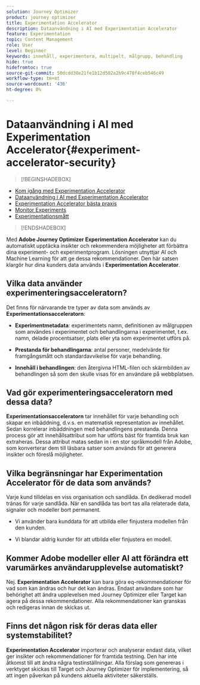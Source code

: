 ```yaml
---
solution: Journey Optimizer
product: journey optimizer
title: Experimentation Accelerator
description: Dataanvändning i AI med Experimentation Accelerator
feature: Experimentation
topic: Content Management
role: User
level: Beginner
keywords: innehåll, experimentera, multipelt, målgrupp, behandling
hide: true
hidefromtoc: true
source-git-commit: 50dcdd30e21fe1b12d502a2b9c478f4ceb546c49
workflow-type: tm+mt
source-wordcount: '436'
ht-degree: 0%

---
```


# Dataanvändning i AI med Experimentation Accelerator{#experiment-accelerator-security}

>[!BEGINSHADEBOX]

* [Kom igång med Experimentation Accelerator](experiment-accelerator.md)
* [Dataanvändning i AI med Experimentation Accelerator](experiment-accelerator-security.md)
* [Experimentation Accelerator bästa praxis](experiment-accelerator-best-practices.md)
* [Monitor Experiments](experiment-accelerator-monitor.md)
* [Experimentationsmått](experiment-accelerator-metrics.md)

>[!ENDSHADEBOX]

Med **Adobe Journey Optimizer Experimentation Accelerator** kan du automatiskt upptäcka insikter och rekommendera möjligheter att förbättra dina experiment- och experimentprogram. Lösningen utnyttjar AI och Machine Learning för att ge dessa rekommendationer. Den här satsen klargör hur dina kunders data används i **Experimentation Accelerator**.

## Vilka data använder experimenteringsacceleratorn?

Det finns för närvarande tre typer av data som används av **Experimentationsacceleratorn**:

* **Experimentmetadata**: experimentets namn, definitionen av målgruppen som användes i experimentet och behandlingarna i experimentet, t.ex. namn, delade procentsatser, plats eller yta som experimentet utförs på.

* **Prestanda för behandlingarna**: antal personer, medelvärde för framgångsmått och standardavvikelse för varje behandling.

* **Innehåll i behandlingen**: den återgivna HTML-filen och skärmbilden av behandlingen så som den skulle visas för en användare på webbplatsen.

## Vad gör experimenteringsacceleratorn med dessa data?

**Experimentationsacceleratorn** tar innehållet för varje behandling och skapar en inbäddning, d.v.s. en matematisk representation av innehållet. Sedan korrelerar inbäddningen med behandlingens prestanda. Denna process gör att innehållsattribut som har utförts bäst för framtida bruk kan extraheras. Dessa attribut matas sedan in i en stor språkmodell från Adobe, som konverterar dem till läsbara satser som används för att generera insikter och föreslå möjligheter.

## Vilka begränsningar har Experimentation Accelerator för de data som används?

Varje kund tilldelas en viss organisation och sandlåda. En dedikerad modell tränas för varje sandlåda. När en sandlåda tas bort tas alla relaterade data, signaler och modeller bort permanent.

* Vi använder bara kunddata för att utbilda eller finjustera modellen från den kunden.

* Vi blandar aldrig kunder för att utbilda eller finjustera en modell.

## Kommer Adobe modeller eller AI att förändra ett varumärkes användarupplevelse automatiskt?

Nej. **Experimentation Accelerator** kan bara göra eq-rekommendationer för vad som kan ändras och hur det kan ändras. Endast användare som har behörighet att ändra upplevelsen med Journey Optimizer eller Target kan agera på dessa rekommendationer. Alla rekommendationer kan granskas och redigeras innan de skickas ut.

## Finns det någon risk för deras data eller systemstabilitet?

**Experimentation Accelerator** importerar och analyserar endast data, vilket ger insikter och rekommendationer för framtida testning. Den har inte åtkomst till att ändra några testinställningar. Alla förslag som genereras i verktyget skickas till Target och Journey Optimizer för implementering, så att ingen påverkan på kundens aktuella aktiviteter säkerställs.
